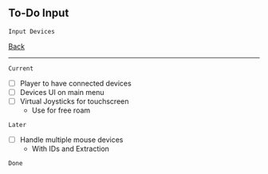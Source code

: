 To-Do Input
-----

    Input Devices

[Back](todo-main.md)

-----

`Current`
- [ ] Player to have connected devices
- [ ] Devices UI on main menu
- [ ] Virtual Joysticks for touchscreen
    - Use for free roam

`Later`
- [ ] Handle multiple mouse devices
    - With IDs and Extraction

`Done`
